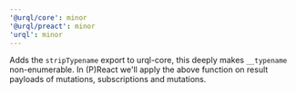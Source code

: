 ```yaml
---
'@urql/core': minor
'@urql/preact': minor
'urql': minor
---
```


Adds the `stripTypename` export to urql-core, this deeply makes `__typename` non-enumerable.
In (P)React we'll apply the above function on result payloads of mutations, subscriptions and mutations.
